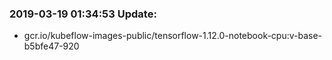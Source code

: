 ### 2019-03-19 01:34:53 Update:

- gcr.io/kubeflow-images-public/tensorflow-1.12.0-notebook-cpu:v-base-b5bfe47-920
